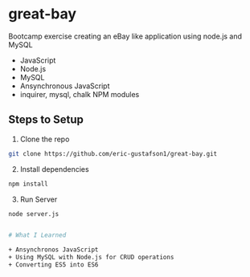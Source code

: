 # great-bay
Bootcamp exercise creating an eBay like application using node.js and MySQL
+ JavaScript
+ Node.js
+ MySQL
+ Ansynchronous JavaScript
+ inquirer, mysql, chalk NPM modules


## Steps to Setup

1. Clone the repo

```bash
git clone https://github.com/eric-gustafson1/great-bay.git
```

2. Install dependencies

```bash
npm install
```

3. Run Server

```bash
node server.js


# What I Learned

+ Ansynchronos JavaScript
+ Using MySQL with Node.js for CRUD operations
+ Converting ES5 into ES6 


